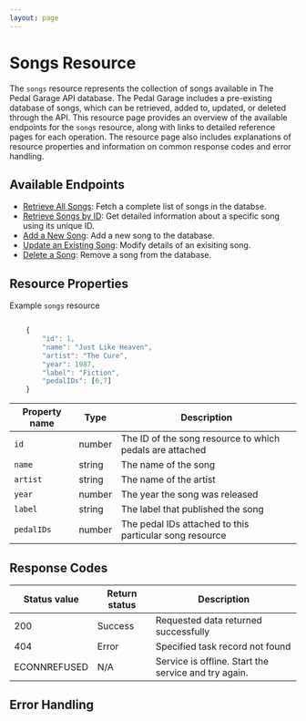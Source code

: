 ```yaml
---
layout: page
---
```


# Songs Resource

The `songs` resource represents the collection of songs available in The Pedal Garage API database. The Pedal Garage includes a pre-existing database of songs, which can be retrieved, added to, updated, or deleted through the API. This resource page provides an overview of the available endpoints for the `songs` resource, along with links to detailed reference pages for each operation. The resource page also includes explanations of resource properties and information on common response codes and error handling.

## Available Endpoints

* [Retrieve All Songs](pg-reference-get-all-songs.md): Fetch a complete list of songs in the databse.
* [Retrieve Songs by ID](pg-reference-get-song-by-id.md): Get detailed information about a specific song using its unique ID.
* [Add a New Song](pg-reference-add-songs.md): Add a new song to the database.
* [Update an Existing Song](pg-reference-updating-songs.md): Modify details of an exisiting song.
* [Delete a Song](pg-reference-deleting-songs.md): Remove a song from the database.

## Resource Properties

Example `songs` resource

```js

    {
        "id": 1, 
        "name": "Just Like Heaven",
        "artist": "The Cure",
        "year": 1987,
        "label": "Fiction", 
        "pedalIDs": [6,7]
    }
```

| Property name | Type | Description |
| ------------- | ----------- | ----------- |
| `id` | number | The ID of the song resource to which pedals are attached |
| `name` | string | The name of the song |
| `artist` | string | The name of the artist |
| `year` | number | The year the song was released |
| `label` | string | The label that published the song |
| `pedalIDs` | number | The pedal IDs attached to this particular song resource |

## Response Codes

| Status value | Return status | Description |
| ------------- | ----------- | ----------- |
| 200 | Success | Requested data returned successfully |
| 404 | Error | Specified task record not found |
|  ECONNREFUSED | N/A | Service is offline. Start the service and try again. |

## Error Handling

